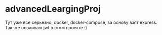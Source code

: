 # advancedLeargingProj

Тут уже все серьезно, docker, docker-compose, за основу взят express. Так-же осваиваю jwt в этом проекте :)

